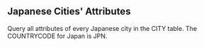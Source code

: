 ## Japanese Cities' Attributes

Query all attributes of every Japanese city in the CITY table. The COUNTRYCODE for Japan is JPN.